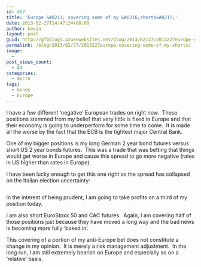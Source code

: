 ```yaml
---
id: 467
title: 'Europe &#8211; covering some of my &#8216;shorts&#8217;'
date: 2013-02-27T14:47:24+00:00
author: kevin
layout: post
guid: http://gfbblogs.azurewebsites.net/blog/2013/02/27/2013227europe-covering-some-of-my-shorts/
permalink: /blog/2013/02/27/2013227europe-covering-some-of-my-shorts/
image:
  - 
post_views_count:
  - 84
categories:
  - macro
tags:
  - bonds
  - Europe
---
```

I have a few different &#8216;negative&#8217; European trades on right now.  These positions stemmed from my belief that very little is fixed in Europe and that their economy is going to underperform for some time to come.  It is made all the worse by the fact that the ECB is the tightest major Central Bank.

One of my bigger positions is my long German 2 year bond futures versus short US 2 year bonds futures.  This was a trade that was betting that things would get worse in Europe and cause this spread to go more negative (rates in US higher than rates in Europe).

I have been lucky enough to get this one right as the spread has collapsed on the Italian election uncertainty:

<img class="aligncenter" alt="" src="http://themacrotourist.com/blogs/Ger%20US%202%20Yr%20Feb%2027%2013.gif" />

In the interest of being prudent, I am going to take profits on a third of my position today.

I am also short EuroStoxx 50 and CAC futures.  Again, I am covering half of those positions just because they have moved a long way and the bad news is becoming more fully &#8216;baked in&#8217;.

This covering of a portion of my anti-Europe bet does not constitute a change in my opinion.  It is merely a risk management adjustment.  In the long run, I am still extremely bearish on Europe and especially so on a &#8216;relative&#8217; basis.